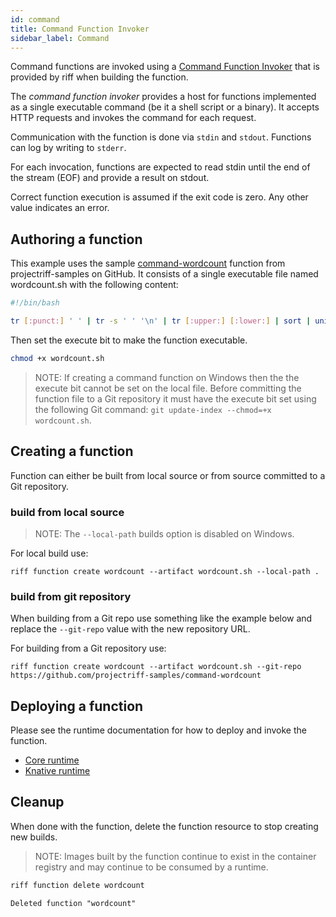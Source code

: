 ```yaml
---
id: command
title: Command Function Invoker
sidebar_label: Command
---
```


Command functions are invoked using a [Command Function Invoker](https://github.com/projectriff/command-function-invoker) that is provided by riff when building the function.

The *command function invoker* provides a host for functions implemented
as a single executable command (be it a shell script or a binary).
It accepts HTTP requests and invokes the command for each request.

Communication with the function is done via `stdin` and `stdout`.
Functions can log by writing to `stderr`.

For each invocation, functions are expected to read stdin until the end of the stream (EOF) and provide a result on stdout.

Correct function execution is assumed if the exit code is zero. Any other value indicates an error.

## Authoring a function

This example uses the sample [command-wordcount](https://github.com/projectriff-samples/command-wordcount) function from projectriff-samples on GitHub. It consists of a single executable file named wordcount.sh with the following content:

```bash
#!/bin/bash

tr [:punct:] ' ' | tr -s ' ' '\n' | tr [:upper:] [:lower:] | sort | uniq -c | sort -n
```

Then set the execute bit to make the function executable.

```sh
chmod +x wordcount.sh
```

> NOTE: If creating a command function on Windows then the the execute bit cannot be set on the local file. Before committing the function file to a Git repository it must have the execute bit set using the following Git command: `git update-index --chmod=+x wordcount.sh`.

## Creating a function

Function can either be built from local source or from source committed to a Git repository.

### build from local source

> NOTE: The `--local-path` builds option is disabled on Windows.

For local build use:

```
riff function create wordcount --artifact wordcount.sh --local-path .
```

### build from git repository

When building from a Git repo use something like the example below and replace the `--git-repo` value with the new repository URL.

For building from a Git repository use:

```
riff function create wordcount --artifact wordcount.sh --git-repo https://github.com/projectriff-samples/command-wordcount
```

## Deploying a function

Please see the runtime documentation for how to deploy and invoke the function.

- [Core runtime](../runtimes/core.md)
- [Knative runtime](../runtimes/knative.md)

## Cleanup

When done with the function, delete the function resource to stop creating new builds. 

> NOTE: Images built by the function continue to exist in the container registry and may continue to be consumed by a runtime.

```sh
riff function delete wordcount
```

```
Deleted function "wordcount"
```
